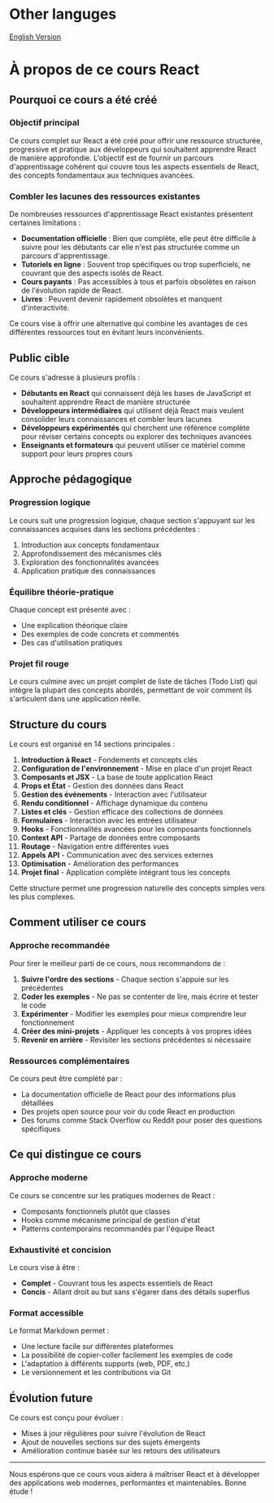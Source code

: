 # Other languges

[English Version](./other_languages/EN_Readme.md)

# À propos de ce cours React

## Pourquoi ce cours a été créé

### Objectif principal

Ce cours complet sur React a été créé pour offrir une ressource structurée, progressive et pratique aux développeurs qui souhaitent apprendre React de manière approfondie. L'objectif est de fournir un parcours d'apprentissage cohérent qui couvre tous les aspects essentiels de React, des concepts fondamentaux aux techniques avancées.

### Combler les lacunes des ressources existantes

De nombreuses ressources d'apprentissage React existantes présentent certaines limitations :

- **Documentation officielle** : Bien que complète, elle peut être difficile à suivre pour les débutants car elle n'est pas structurée comme un parcours d'apprentissage.
- **Tutoriels en ligne** : Souvent trop spécifiques ou trop superficiels, ne couvrant que des aspects isolés de React.
- **Cours payants** : Pas accessibles à tous et parfois obsolètes en raison de l'évolution rapide de React.
- **Livres** : Peuvent devenir rapidement obsolètes et manquent d'interactivité.

Ce cours vise à offrir une alternative qui combine les avantages de ces différentes ressources tout en évitant leurs inconvénients.

## Public cible

Ce cours s'adresse à plusieurs profils :

- **Débutants en React** qui connaissent déjà les bases de JavaScript et souhaitent apprendre React de manière structurée
- **Développeurs intermédiaires** qui utilisent déjà React mais veulent consolider leurs connaissances et combler leurs lacunes
- **Développeurs expérimentés** qui cherchent une référence complète pour réviser certains concepts ou explorer des techniques avancées
- **Enseignants et formateurs** qui peuvent utiliser ce matériel comme support pour leurs propres cours

## Approche pédagogique

### Progression logique

Le cours suit une progression logique, chaque section s'appuyant sur les connaissances acquises dans les sections précédentes :

1. Introduction aux concepts fondamentaux
2. Approfondissement des mécanismes clés
3. Exploration des fonctionnalités avancées
4. Application pratique des connaissances

### Équilibre théorie-pratique

Chaque concept est présenté avec :

- Une explication théorique claire
- Des exemples de code concrets et commentés
- Des cas d'utilisation pratiques

### Projet fil rouge

Le cours culmine avec un projet complet de liste de tâches (Todo List) qui intègre la plupart des concepts abordés, permettant de voir comment ils s'articulent dans une application réelle.

## Structure du cours

Le cours est organisé en 14 sections principales :

1. **Introduction à React** - Fondements et concepts clés
2. **Configuration de l'environnement** - Mise en place d'un projet React
3. **Composants et JSX** - La base de toute application React
4. **Props et État** - Gestion des données dans React
5. **Gestion des événements** - Interaction avec l'utilisateur
6. **Rendu conditionnel** - Affichage dynamique du contenu
7. **Listes et clés** - Gestion efficace des collections de données
8. **Formulaires** - Interaction avec les entrées utilisateur
9. **Hooks** - Fonctionnalités avancées pour les composants fonctionnels
10. **Context API** - Partage de données entre composants
11. **Routage** - Navigation entre différentes vues
12. **Appels API** - Communication avec des services externes
13. **Optimisation** - Amélioration des performances
14. **Projet final** - Application complète intégrant tous les concepts

Cette structure permet une progression naturelle des concepts simples vers les plus complexes.

## Comment utiliser ce cours

### Approche recommandée

Pour tirer le meilleur parti de ce cours, nous recommandons de :

1. **Suivre l'ordre des sections** - Chaque section s'appuie sur les précédentes
2. **Coder les exemples** - Ne pas se contenter de lire, mais écrire et tester le code
3. **Expérimenter** - Modifier les exemples pour mieux comprendre leur fonctionnement
4. **Créer des mini-projets** - Appliquer les concepts à vos propres idées
5. **Revenir en arrière** - Revisiter les sections précédentes si nécessaire

### Ressources complémentaires

Ce cours peut être complété par :

- La documentation officielle de React pour des informations plus détaillées
- Des projets open source pour voir du code React en production
- Des forums comme Stack Overflow ou Reddit pour poser des questions spécifiques

## Ce qui distingue ce cours

### Approche moderne

Ce cours se concentre sur les pratiques modernes de React :

- Composants fonctionnels plutôt que classes
- Hooks comme mécanisme principal de gestion d'état
- Patterns contemporains recommandés par l'équipe React

### Exhaustivité et concision

Le cours vise à être :

- **Complet** - Couvrant tous les aspects essentiels de React
- **Concis** - Allant droit au but sans s'égarer dans des détails superflus

### Format accessible

Le format Markdown permet :

- Une lecture facile sur différentes plateformes
- La possibilité de copier-coller facilement les exemples de code
- L'adaptation à différents supports (web, PDF, etc.)
- Le versionnement et les contributions via Git

## Évolution future

Ce cours est conçu pour évoluer :

- Mises à jour régulières pour suivre l'évolution de React
- Ajout de nouvelles sections sur des sujets émergents
- Amélioration continue basée sur les retours des utilisateurs

---

Nous espérons que ce cours vous aidera à maîtriser React et à développer des applications web modernes, performantes et maintenables. Bonne étude !

